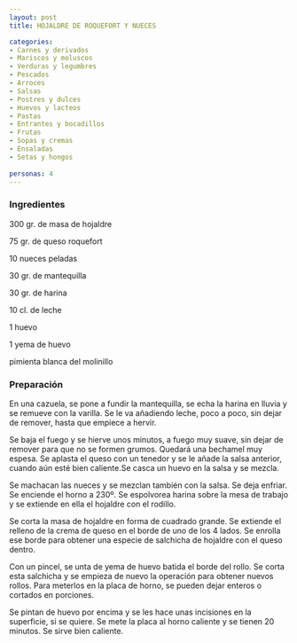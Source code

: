 ```yaml
---
layout: post
title: HOJALDRE DE ROQUEFORT Y NUECES

categories:
- Carnes y derivados
- Mariscos y moluscos
- Verduras y legumbres
- Pescados
- Arroces
- Salsas
- Postres y dulces
- Huevos y lacteos
- Pastas
- Entrantes y bocadillos
- Frutas
- Sopas y cremas
- Ensaladas
- Setas y hongos
 
personas: 4 
---
```


<h3>Ingredientes</h3>
300 gr. de masa de hojaldre

75 gr. de queso roquefort

10 nueces peladas

30 gr. de mantequilla

30 gr. de harina

10 cl. de leche

1 huevo

1 yema de huevo

pimienta blanca del molinillo

<h3>Preparación</h3>
En una cazuela, se pone a fundir la mantequilla, se echa la harina en lluvia y se remueve con la varilla. Se le va añadiendo leche, poco a poco, sin dejar de remover, hasta que empiece a hervir.

Se baja el fuego y se hierve unos minutos, a fuego muy suave, sin dejar de remover para que no se formen grumos. Quedará una bechamel muy espesa. Se aplasta el queso con un tenedor y se le añade la salsa anterior, cuando aún esté bien caliente.Se casca un huevo en la salsa y se mezcla.

Se machacan las nueces y se mezclan también con la salsa. Se deja enfriar. Se enciende el horno a 230&ordm;. Se espolvorea harina sobre la mesa de trabajo y se extiende en ella el hojaldre con el rodillo.

Se corta la masa de hojaldre en forma de cuadrado grande. Se extiende el relleno de la crema de queso en el borde de uno de los 4 lados. Se enrolla ese borde para obtener una especie de salchicha de hojaldre con el queso dentro.

Con un pincel, se unta de yema de huevo batida el borde del rollo. Se corta esta salchicha y se empieza de nuevo la operación para obtener nuevos rollos. Para meterlos en la placa de horno, se pueden dejar enteros o cortados en porciones.

Se pintan de huevo por encima y se les hace unas incisiones en la superficie, si se quiere. Se mete la placa al horno caliente y se tienen 20 minutos. Se sirve bien caliente.

